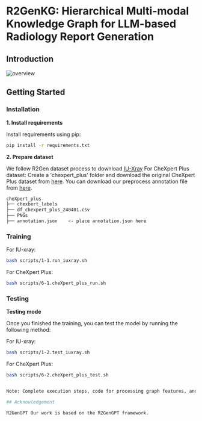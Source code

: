 # R2GenKG: Hierarchical Multi-modal Knowledge Graph for LLM-based Radiology Report Generation

## Introduction
![overview](https://github.com/Event-AHU/Medical_Image_Analysis/blob/main/R2GenKG/figures/framework_FulingWang.jpg)

## Getting Started
### Installation

**1. Install requirements**

Install requirements using pip:

```bash
pip install -r requirements.txt
```


**2. Prepare dataset**

We follow R2Gen dataset process to download [IU-Xray](https://drive.google.com/file/d/1c0BXEuDy8Cmm2jfN0YYGkQxFZd2ZIoLg/view) 
For CheXpert Plus dataset: Create a 'chexpert_plus' folder and download the original CheXpert Plus dataset from [here](https://stanfordaimi.azurewebsites.net/datasets/5158c524-d3ab-4e02-96e9-6ee9efc110a1). You can download our preprocess annotation file from [here](https://drive.google.com/file/d/1vjh8GXaFQYJXJeLaxLnFtvZxuSZscQd_/view?usp=sharing).



```bash
cheXpert_plus 
├── chexbert_labels
├── df_chexpert_plus_240401.csv
├── PNGs
├── annotation.json    <- place annotation.json here
```


### Training

For IU-xray:
```bash
bash scripts/1-1.run_iuxray.sh
```

For CheXpert Plus:
```bash
bash scripts/6-1.cheXpert_plus_run.sh
```

### Testing 

**Testing mode**

Once you finished the training, you can test the model by running the following method:

For IU-xray:
```bash
bash scripts/1-2.test_iuxray.sh
```

For CheXpert Plus:
```bash
bash scripts/6-2.cheXpert_plus_test.sh


Note: Complete execution steps, code for processing graph features, and weights will be uploaded later.

## Acknowledgement

R2GenGPT Our work is based on the R2GenGPT framework.

